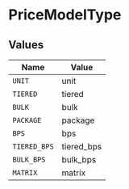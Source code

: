# PriceModelType


## Values

| Name         | Value        |
| ------------ | ------------ |
| `UNIT`       | unit         |
| `TIERED`     | tiered       |
| `BULK`       | bulk         |
| `PACKAGE`    | package      |
| `BPS`        | bps          |
| `TIERED_BPS` | tiered_bps   |
| `BULK_BPS`   | bulk_bps     |
| `MATRIX`     | matrix       |